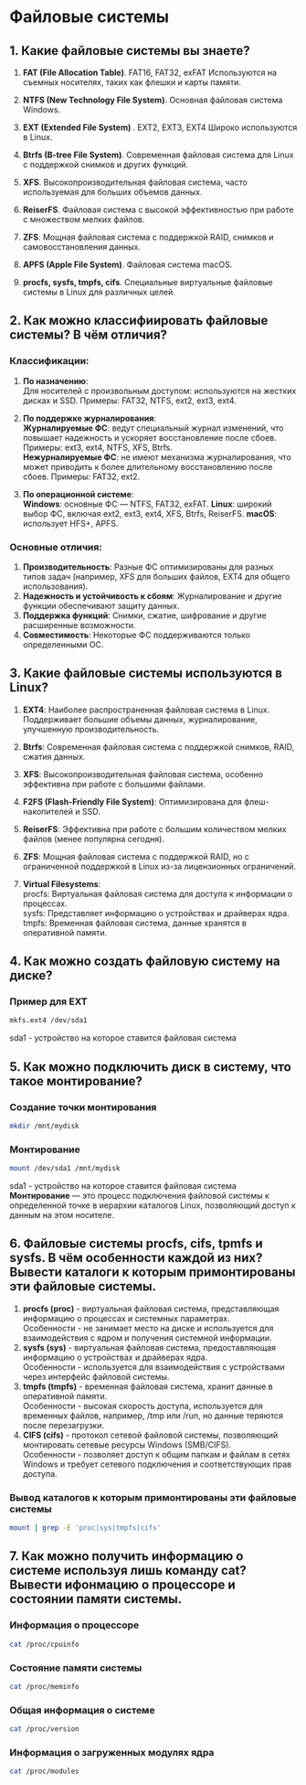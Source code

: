 # Файловые системы
## 1. Какие файловые системы вы знаете?
1. <b>FAT (File Allocation Table)</b>.
FAT16, FAT32, exFAT
Используются на съемных носителях, таких как флешки и карты памяти.

2. <b>NTFS (New Technology File System)</b>.
Основная файловая система Windows.

3. <b>EXT (Extended File System) </b>.
EXT2, EXT3, EXT4
Широко используются в Linux.

4. <b>Btrfs (B-tree File System)</b>.
Современная файловая система для Linux с поддержкой снимков и других функций.

6. <b>XFS</b>.
Высокопроизводительная файловая система, часто используемая для больших объемов данных.

7. <b>ReiserFS</b>.
Файловая система с высокой эффективностью при работе с множеством мелких файлов.

8. <b>ZFS</b>.
Мощная файловая система с поддержкой RAID, снимков и самовосстановления данных.

10. <b>APFS (Apple File System)</b>.
Файловая система macOS.

11. <b>procfs, sysfs, tmpfs, cifs</b>.
Специальные виртуальные файловые системы в Linux для различных целей.
## 2. Как можно классифиировать файловые системы? В чём отличия?
### Классификации:
1. <b>По назначению</b>:</br>
Для носителей с произвольным доступом: используются на жестких дисках и SSD. Примеры: FAT32, NTFS, ext2, ext3, ext4.
   
2. <b>По поддержке журналирования</b>:</br>
<b>Журналируемые ФС</b>: ведут специальный журнал изменений, что повышает надежность и ускоряет восстановление после сбоев. Примеры: ext3, ext4, NTFS, XFS, Btrfs.</br>
<b>Нежурналируемые ФС</b>: не имеют механизма журналирования, что может приводить к более длительному восстановлению после сбоев. Примеры: FAT32, ext2.</br>

3. <b>По операционной системе</b>:</br>
<b>Windows</b>: основные ФС — NTFS, FAT32, exFAT.
<b>Linux</b>: широкий выбор ФС, включая ext2, ext3, ext4, XFS, Btrfs, ReiserFS.
<b>macOS</b>: использует HFS+, APFS.

### Основные отличия:
1. <b>Производительность</b>: Разные ФС оптимизированы для разных типов задач (например, XFS для больших файлов, EXT4 для общего использования).
2. <b>Надежность и устойчивость к сбоям</b>: Журналирование и другие функции обеспечивают защиту данных.
3. <b>Поддержка функций</b>: Снимки, сжатие, шифрование и другие расширенные возможности.
4. <b>Совместимость</b>: Некоторые ФС поддерживаются только определенными ОС.
## 3. Какие файловые системы используются в Linux?
1. <b>EXT4</b>:
Наиболее распространенная файловая система в Linux.
Поддерживает большие объемы данных, журналирование, улучшенную производительность.

2. <b>Btrfs</b>:
Современная файловая система с поддержкой снимков, RAID, сжатия данных.

4. <b>XFS</b>:
Высокопроизводительная файловая система, особенно эффективна при работе с большими файлами.

5. <b>F2FS (Flash-Friendly File System)</b>:
Оптимизирована для флеш-накопителей и SSD.

6. <b>ReiserFS</b>:
Эффективна при работе с большим количеством мелких файлов (менее популярна сегодня).

7. <b>ZFS</b>:
Мощная файловая система с поддержкой RAID, но с ограниченной поддержкой в Linux из-за лицензионных ограничений.

8. <b>Virtual Filesystems</b>:</br>
procfs: Виртуальная файловая система для доступа к информации о процессах.</br>
sysfs: Представляет информацию о устройствах и драйверах ядра.</br>
tmpfs: Временная файловая система, данные хранятся в оперативной памяти.</br>
## 4. Как можно создать файловую систему на диске?
### Пример для EXT
```bash
mkfs.ext4 /dev/sda1
```
sda1 - устройство на которое ставится файловая система
## 5. Как можно подключить диск в систему, что такое монтирование?
### Создание точки монтирования
```bash
mkdir /mnt/mydisk
```
### Монтирование
```bash
mount /dev/sda1 /mnt/mydisk
```
sda1 - устройство на которое ставится файловая система
<b>Монтирование</b> — это процесс подключения файловой системы к определенной точке в иерархии каталогов Linux, позволяющий доступ к данным на этом носителе.
## 6. Файловые системы procfs, cifs, tpmfs и sysfs. В чём особенности каждой из них? Вывести каталоги к которым примонтированы эти файловые системы.
1. <b>procfs (proc)</b> - виртуальная файловая система, представляющая информацию о процессах и системных параметрах.</br>
Особенности - не занимает место на диске и используется для взаимодействия с ядром и получения системной информации.
2. <b>sysfs (sys)</b> - виртуальная файловая система, предоставляющая информацию о устройствах и драйверах ядра.</br>
Особенности - используется для взаимодействия с устройствами через интерфейс файловой системы.
3. <b>tmpfs (tmpfs)</b> - временная файловая система, хранит данные в оперативной памяти.</br>
Особенности - высокая скорость доступа, используется для временных файлов, например, /tmp или /run, но данные теряются после перезагрузки.
4. <b>CIFS (cifs)</b> - протокол сетевой файловой системы, позволяющий монтировать сетевые ресурсы Windows (SMB/CIFS).</br>
Особенности - позволяет доступ к общим папкам и файлам в сетях Windows и требует сетевого подключения и соответствующих прав доступа.
### Вывод каталогов к которым примонтированы эти файловые системы
```bash
mount | grep -E 'proc|sys|tmpfs|cifs'
```
## 7. Как можно получить информацию о системе используя лишь команду cat? Вывести ифонмацию о процессоре и состоянии памяти системы.
### Информация о процессоре
```bash
cat /proc/cpuinfo
```
### Состояние памяти системы
```bash
cat /proc/meminfo
```
### Общая информация о системе
```bash
cat /proc/version
```
### Информация о загруженных модулях ядра
```bash
cat /proc/modules
```
